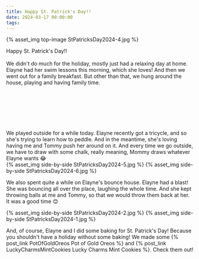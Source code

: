 ```yaml
---
title: Happy St. Patrick's Day!!
date: 2024-03-17 00:00:00
tags:
---
```


{% asset_img top-image StPatricksDay2024-4.jpg %}
<div class="post-body">
Happy St. Patrick's Day!! 

<br>
<!--more-->

<br>
We didn't do much for the holiday, mostly just had a relaxing day at home. 
Elayne had her swim lessons this morning, which she loves! And then we went out for a family breakfast. But other than that, we hung around the house, playing and having family time. 

<br>
<br>
<br>
<br>
<br>
<br>
<br>
<br>
We played outside for a while today. Elayne recently got a tricycle, and so she's trying to learn how to peddle. And in the meantime, she's loving having me and Tommy push her around on it. And every time we go outside, we have to draw with some chalk, really meaning, Mommy draws whatever Elayne wants 😂
<div style="display:flex;">
    {% asset_img side-by-side StPatricksDay2024-5.jpg %}
    {% asset_img side-by-side StPatricksDay2024-6.jpg %}
</div>

We also spent quite a while on Elayne's bounce house. Elayne had a blast! She was bouncing all over the place, laughing the whole time. And she kept throwing balls at me and Tommy, so that we would throw them back at her. It was a good time 😊
<div style="display:flex;">
    {% asset_img side-by-side StPatricksDay2024-2.jpg %}
    {% asset_img side-by-side StPatricksDay2024-1.jpg %}
</div>

And, of course, Elayne and I did some baking for St. Patrick's Day! Because you shouldn't have a holiday without some baking! 
We made some {% post_link PotOfGoldOreos Pot of Gold Oreos %} and {% post_link LuckyCharmsMintCookies Lucky Charms Mint Cookies %}. Check them out! 

<br>
</div>

<br>
